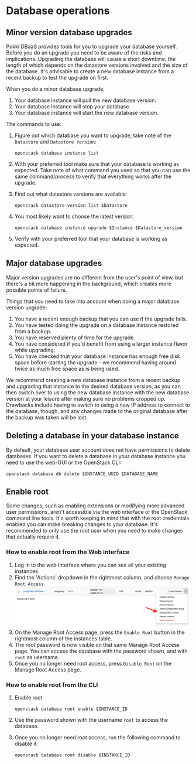 # Database operations

## Minor version database upgrades

Pukki DBaaS provides tools for you to upgrade your database yourself. Before you do an upgrade you need to be aware of the risks and implications. Upgrading the database will cause a short downtime, the length of which depends on the datastore versions involved and the size of the database. It's advisable to create a new database instance from a recent backup to test the upgrade on first.

When you do a minor database upgrade,

1. Your database instance will pull the new database version.
2. Your database instance will stop your database.
3. Your database instance will start the new database version.

The commands to use:

1. Figure out which database you want to upgrade, take note of the `Datastore` and `Datastore Version`:

    ```
    openstack database instance list
    ```

2. With your preferred tool make sure that your database is working as expected. Take note of what command you used so that you can use the same command/process to verify that everything works after the upgrade.
3. Find out what datastore versions are available:

    ```
    openstack datastore version list $Datastore
    ```

4. You most likely want to choose the latest version:

    ```
    openstack database instance upgrade $Instance $Datastore_version
    ```

5. Verify with your preferred tool that your database is working as expected.

## Major database upgrades

Major version upgrades are no different from the user's point of view, but there's a bit more happening in the background, which creates more possible points of failure.

Things that you need to take into account when doing a major database version upgrade:
1. You have a recent enough backup that you can use if the upgrade fails.
2. You have tested doing the upgrade on a database instance restored from a backup.
3. You have reserved plenty of time for the upgrade.
4. You have considered if you'd benefit from using a larger instance flavor while upgrading.
5. You have checked that your database instance has enough free disk space before starting the upgrade - we recommend having around twice as much free space as is being used.

We recommend creating a new database instance from a recent backup and upgrading that instance to the desired database version, as you can then switch over to using the new database instance with the new database version at your leisure after making sure no problems cropped up. Drawbacks include having to switch to using a new IP address to connect to the database, though, and any changes made to the original database after the backup was taken will be lost.

## Deleting a database in your database instance

By default, your database user account does not have permissions to delete databases. If you want to delete a database in your database instance you need to use the web-GUI or the OpenStack CLI:

```
openstack database db delete $INSTANCE_UUID $DATABASE_NAME
```


## Enable root

Some changes, such as enabling extensions or modifying more advanced user permissions,
aren't accessible via the web interface or the OpenStack command line tools.
It's worth keeping in mind that with the root credentials enabled you can make
breaking changes to your database. It's recommended to only use the root user when
you need to make changes that actually require it.

### How to enable root from the Web interface

1. Log in to the web interface where you can see all your existing instances.
2. Find the 'Actions' dropdown in the rightmost column, and choose `Manage Root Access`. ![Manage root access](../../img/dbaas-enable-root.png)
3. On the Manage Root Access page, press the `Enable Root` button in the rightmost column of the instances table.
4. The root password is now visible on that same Manage Root Access page. You can access the database with the password shown, and with `root` as username.
5. Once you no longer need root access, press `Disable Root` on the Manage Root Access page.

### How to enable root from the CLI


1. Enable root
    ```
    openstack database root enable $INSTANCE_ID
    ```

2. Use the password shown with the username `root` to access the database.

3. Once you no longer need root access, run the following command to disable it:

    ```
    openstack database root disable $INSTANCE_ID
    ```
